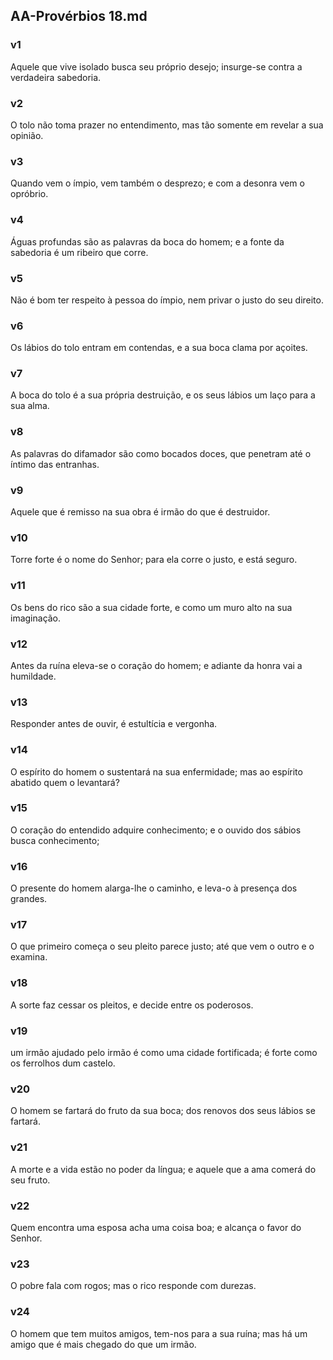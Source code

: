 ## AA-Provérbios 18.md
### v1
 Aquele que vive isolado busca seu próprio desejo; insurge-se contra a verdadeira sabedoria.
### v2
 O tolo não toma prazer no entendimento, mas tão somente em revelar a sua opinião.
### v3
 Quando vem o ímpio, vem também o desprezo; e com a desonra vem o opróbrio.
### v4
 Águas profundas são as palavras da boca do homem; e a fonte da sabedoria é um ribeiro que corre.
### v5
 Não é bom ter respeito à pessoa do ímpio, nem privar o justo do seu direito.
### v6
 Os lábios do tolo entram em contendas, e a sua boca clama por açoites.
### v7
 A boca do tolo é a sua própria destruição, e os seus lábios um laço para a sua alma.
### v8
 As palavras do difamador são como bocados doces, que penetram até o íntimo das entranhas.
### v9
 Aquele que é remisso na sua obra é irmão do que é destruidor.
### v10
 Torre forte é o nome do Senhor; para ela corre o justo, e está seguro.
### v11
 Os bens do rico são a sua cidade forte, e como um muro alto na sua imaginação.
### v12
 Antes da ruína eleva-se o coração do homem; e adiante da honra vai a humildade.
### v13
 Responder antes de ouvir, é estultícia e vergonha.
### v14
 O espírito do homem o sustentará na sua enfermidade; mas ao espírito abatido quem o levantará?
### v15
 O coração do entendido adquire conhecimento; e o ouvido dos sábios busca conhecimento;
### v16
 O presente do homem alarga-lhe o caminho, e leva-o à presença dos grandes.
### v17
 O que primeiro começa o seu pleito parece justo; até que vem o outro e o examina.
### v18
 A sorte faz cessar os pleitos, e decide entre os poderosos.
### v19
 um irmão ajudado pelo irmão é como uma cidade fortificada; é forte como os ferrolhos dum castelo.
### v20
 O homem se fartará do fruto da sua boca; dos renovos dos seus lábios se fartará.
### v21
 A morte e a vida estão no poder da língua; e aquele que a ama comerá do seu fruto.
### v22
 Quem encontra uma esposa acha uma coisa boa; e alcança o favor do Senhor.
### v23
 O pobre fala com rogos; mas o rico responde com durezas.
### v24
 O homem que tem muitos amigos, tem-nos para a sua ruína; mas há um amigo que é mais chegado do que um irmão.
